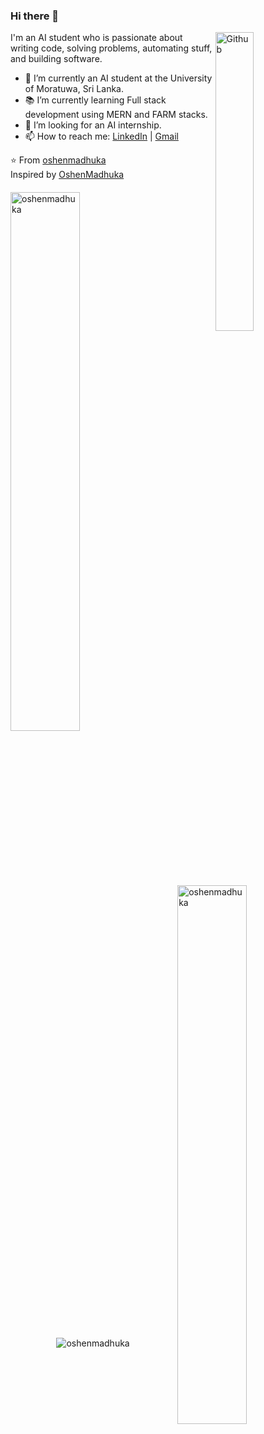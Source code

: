 ### Hi there 👋

<img width="35%" align="right" alt="Github" src="https://user-images.githubusercontent.com/48678280/88862734-4903af80-d201-11ea-968b-9c939d88a37c.gif" />

I'm an AI student who is passionate about writing code, solving problems, automating stuff, and building software.

- 🔭 I’m currently an AI student at the University of Moratuwa, Sri Lanka.
- 📚 I’m currently learning Full stack development using MERN and FARM stacks.
- 👯 I’m looking for an AI internship. 
- 📫 How to reach me: [LinkedIn](https://www.linkedin.com/in/oshen-madhuka-624346235/) | [Gmail](mailto:oshenbhawajith1999@gmail.com)

⭐️ From [oshenmadhuka](https://www.linkedin.com/in/oshen-madhuka-624346235/)  
Inspired by [OshenMadhuka](https://github.com/oshenmadhuka)

<p style="margin-top: 20px; margin-bottom: 20px;">
  <img align="left" width="47%" src="https://github-readme-stats.vercel.app/api?username=oshenmadhuka&theme=radical&show_icons=true" alt="oshenmadhuka" />
  <img align="right" width="47%" src="https://github-readme-stats.vercel.app/api/top-langs/?username=oshenmadhuka&theme=radical&hide_progress=true" alt="oshenmadhuka" />
</p>

<p align="center" style="margin-top: 30px; margin-bottom: 30px;">
  <img src="https://github-readme-streak-stats.herokuapp.com/?user=oshenmadhuka&theme=radical" alt="oshenmadhuka" />
</p>
